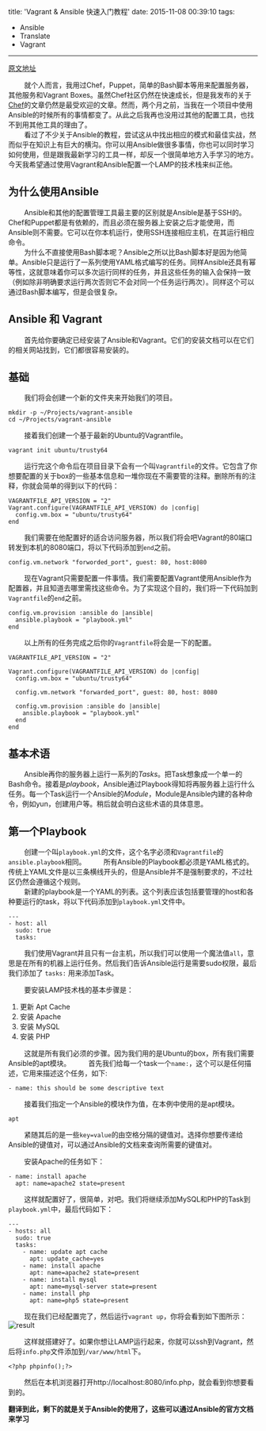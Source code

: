 title: 'Vagrant & Ansible 快速入门教程'
date: 2015-11-08 00:39:10
tags:
  - Ansible
  - Translate
  - Vagrant
---

[原文地址](https://adamcod.es/2014/09/23/vagrant-ansible-quickstart-tutorial.html)  

&emsp;&emsp; 就个人而言，我用过Chef，Puppet，简单的Bash脚本等用来配置服务器，其他服务和Vagrant Boxes。虽然Chef社区仍然在快速成长，但是我发布的关于[Chef](https://adamcod.es/2013/01/15/vagrant-is-easy-chef-is-hard-part2.html)的文章仍然是最受欢迎的文章。然而，两个月之前，当我在一个项目中使用Ansible的时候所有的事情都变了。从此之后我再也没用过其他的配置工具，也找不到用其他工具的理由了。  
&emsp;&emsp; 看过了不少关于Ansible的教程，尝试这从中找出相应的模式和最佳实战，然而似乎在知识上有巨大的横沟。你可以用Ansible做很多事情，你也可以同时学习如何使用，但是跟我最新学习的工具一样，却反一个很简单地方入手学习的地方。今天我希望通过使用Vagrant和Ansible配置一个LAMP的技术栈来纠正他。  

## 为什么使用Ansible

&emsp;&emsp; Ansible和其他的配置管理工具最主要的区别就是Ansible是基于SSH的。Chef和Puppet都是有依赖的，而且必须在服务器上安装之后才能使用，而Ansible则不需要。它可以在你本机运行，使用SSH连接相应主机，在其运行相应命令。  
&emsp;&emsp; 为什么不直接使用Bash脚本呢？Ansible之所以比Bash脚本好是因为他简单。Ansible只是运行了一系列使用YAML格式编写的任务。同样Ansible还具有幂等性，这就意味着你可以多次运行同样的任务，并且这些任务的输入会保持一致（例如除非明确要求运行两次否则它不会对同一个任务运行两次）。同样这个可以通过Bash脚本编写，但是会很复杂。

## Ansible 和 Vagrant

&emsp;&emsp; 首先给你要确定已经安装了Ansible和Vagrant。它们的安装文档可以在它们的相关网站找到，它们都很容易安装的。

## 基础

&emsp;&emsp; 我们将会创建一个新的文件夹来开始我们的项目。

```
mkdir -p ~/Projects/vagrant-ansible
cd ~/Projects/vagrant-ansible
```

&emsp;&emsp; 接着我们创建一个基于最新的Ubuntu的Vagrantfile。

```
vagrant init ubuntu/trusty64
```

&emsp;&emsp; 运行完这个命令后在项目目录下会有一个叫`Vagrantfile`的文件。它包含了你想要配置的关于box的一些基本信息和一堆你现在不需要管的注释。删除所有的注释，你就会简单的得到以下的代码：

```
VAGRANTFILE_API_VERSION = "2"
Vagrant.configure(VAGRANTFILE_API_VERSION) do |config|
  config.vm.box = "ubuntu/trusty64"
end
```

&emsp;&emsp; 我们需要在他配置好的适合访问服务器，所以我们将会吧Vagrant的80端口转发到本机的8080端口，将以下代码添加到`end`之前。

```
config.vm.network "forworded_port", guest: 80, host:8080
```

&emsp;&emsp; 现在Vagrant只需要配置一件事情。我们需要配置Vagrant使用Ansible作为配置器，并且知道去哪里需找这些命令。为了实现这个目的，我们将一下代码加到`Vagrantfile`的`end`之前。

```
config.vm.provision :ansible do |ansible|
  ansible.playbook = "playbook.yml"
end
```

&emsp;&emsp; 以上所有的任务完成之后你的`Vagrantfile`将会是一下的配置。  

```
VAGRANTFILE_API_VERSION = "2"

Vagrant.configure(VAGRANTFILE_API_VERSION) do |config|
  config.vm.box = "ubuntu/trusty64"

  config.vm.network "forwarded_port", guest: 80, host: 8080

  config.vm.provision :ansible do |ansible|
    ansible.playbook = "playbook.yml"
  end
end
```

## 基本术语

&emsp;&emsp; Ansible再你的服务器上运行一系列的*Tasks*。把Task想象成一个单一的Bash命令。接着是*playbook*，Ansible通过Playbook得知将再服务器上运行什么任务。每一个Task运行一个Ansible的*Module*，Module是Ansible内建的各种命令，例如yun，创建用户等。稍后就会明白这些术语的具体意思。  

## 第一个Playbook

&emsp;&emsp; 创建一个叫`playbook.yml`的文件，这个名字必须和`Vagrantfile`的`ansible.playbook`相同。
&emsp;&emsp; 所有Ansible的Playbook都必须是YAML格式的。传统上YAML文件是以三条横线开头的，但是Ansible并不是强制要求的，不过社区仍然会遵循这个规则。  
&emsp;&emsp; 新建的playbook是一个YAML的列表。这个列表应该包括要管理的host和各种要运行的task，将以下代码添加到`playbook.yml`文件中。

```
---
- host: all
  sudo: true
  tasks:
```

&emsp;&emsp; 我们使用Vagrant并且只有一台主机，所以我们可以使用一个魔法值`all`，意思是在所有的机器上运行任务。然后我们告诉Ansible运行是需要sudo权限，最后我们添加了 `tasks:` 用来添加Task。

&emsp;&emsp; 要安装LAMP技术栈的基本步骤是：  
1. 更新 Apt Cache
2. 安装 Apache
3. 安装 MySQL
4. 安装 PHP

&emsp;&emsp; 这就是所有我们必须的步骤。因为我们用的是Ubuntu的box，所有我们需要Ansible的apt模块。
&emsp;&emsp; 首先我们给每一个task一个`name:`，这个可以是任何描述，它用来描述这个任务，如下:

```
- name: this should be some descriptive text
```

&emsp;&emsp; 接着我们指定一个Ansible的模块作为值，在本例中使用的是apt模块。

```
apt
```

&emsp;&emsp; 紧随其后的是一些`key=value`的由空格分隔的键值对。选择你想要传递给Ansible的键值对，可以通过Ansible的文档来查询所需要的键值对。

&emsp;&emsp; 安装Apache的任务如下：

```
- name: install apache
  apt: name=apache2 state=present
```

&emsp;&emsp; 这样就配置好了，很简单，对吧。我们将继续添加MySQL和PHP的Task到`playbook.yml`中，最后代码如下：

```
---
- hosts: all
  sudo: true
  tasks:
    - name: update apt cache
      apt: update_cache=yes
    - name: install apache
      apt: name=apache2 state=present
    - name: install mysql
      apt: name=mysql-server state=present
    - name: install php
      apt: name=php5 state=present
```

&emsp;&emsp; 现在我们已经配置完了，然后运行`vagrant up`，你将会看到如下图所示：
![result](https://adamcod.es/img/posts/vagrant-ansible-lamp.gif)  

&emsp;&emsp; 这样就搭建好了。如果你想让LAMP运行起来，你就可以ssh到Vagrant，然后将`info.php`文件添加到`/var/www/html`下。
```
<?php phpinfo();?>
```

&emsp;&emsp; 然后在本机浏览器打开http://localhost:8080/info.php，就会看到你想要看到的。

**翻译到此，剩下的就是关于Ansible的使用了，这些可以通过Ansible的官方文档来学习**

